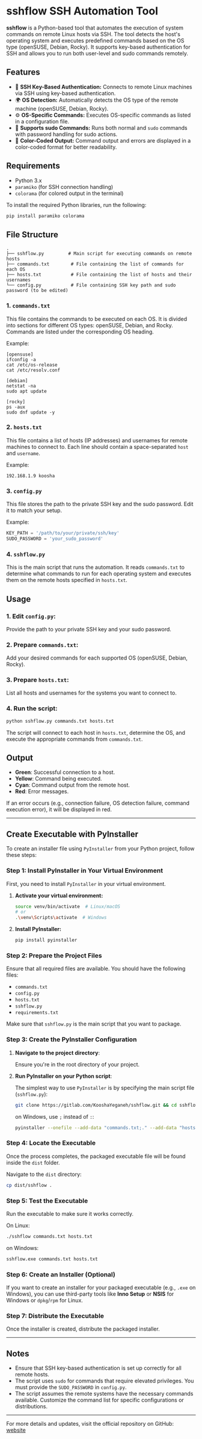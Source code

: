 # sshflow SSH Automation Tool

**sshflow** is a Python-based tool that automates the execution of system commands on remote Linux hosts via SSH. The tool detects the host's operating system and executes predefined commands based on the OS type (openSUSE, Debian, Rocky). It supports key-based authentication for SSH and allows you to run both user-level and sudo commands remotely.

## Features
- 🔑 **SSH Key-Based Authentication:** Connects to remote Linux machines via SSH using key-based authentication.
- 🌍 **OS Detection:** Automatically detects the OS type of the remote machine (openSUSE, Debian, Rocky).
- ⚙️ **OS-Specific Commands:** Executes OS-specific commands as listed in a configuration file.
- 🚀 **Supports sudo Commands:** Runs both normal and `sudo` commands with password handling for sudo actions.
- 🌈 **Color-Coded Output:** Command output and errors are displayed in a color-coded format for better readability.

## Requirements

- Python 3.x
- `paramiko` (for SSH connection handling)
- `colorama` (for colored output in the terminal)

To install the required Python libraries, run the following:

```bash
pip install paramiko colorama
```

## File Structure

```
.
├── sshflow.py         # Main script for executing commands on remote hosts
├── commands.txt        # File containing the list of commands for each OS
├── hosts.txt           # File containing the list of hosts and their usernames
└── config.py           # File containing SSH key path and sudo password (to be edited)
```

### 1. `commands.txt`
This file contains the commands to be executed on each OS. It is divided into sections for different OS types: openSUSE, Debian, and Rocky. Commands are listed under the corresponding OS heading.

Example:

```
[opensuse]
ifconfig -a
cat /etc/os-release
cat /etc/resolv.conf

[debian]
netstat -na
sudo apt update 

[rocky]
ps -aux
sudo dnf update -y
```

### 2. `hosts.txt`
This file contains a list of hosts (IP addresses) and usernames for remote machines to connect to. Each line should contain a space-separated `host` and `username`.

Example:

```
192.168.1.9 koosha
```

### 3. `config.py`
This file stores the path to the private SSH key and the sudo password. Edit it to match your setup.

Example:

```python
KEY_PATH = '/path/to/your/private/ssh/key'
SUDO_PASSWORD = 'your_sudo_password'
```

### 4. `sshflow.py`
This is the main script that runs the automation. It reads `commands.txt` to determine what commands to run for each operating system and executes them on the remote hosts specified in `hosts.txt`.

## Usage

### 1. **Edit `config.py`:** 
Provide the path to your private SSH key and your sudo password.

### 2. **Prepare `commands.txt`:**
Add your desired commands for each supported OS (openSUSE, Debian, Rocky).

### 3. **Prepare `hosts.txt`:**
List all hosts and usernames for the systems you want to connect to.

### 4. **Run the script:**

```bash
python sshflow.py commands.txt hosts.txt
```

The script will connect to each host in `hosts.txt`, determine the OS, and execute the appropriate commands from `commands.txt`.

## Output

- **Green**: Successful connection to a host.
- **Yellow**: Command being executed.
- **Cyan**: Command output from the remote host.
- **Red**: Error messages.

If an error occurs (e.g., connection failure, OS detection failure, command execution error), it will be displayed in red.

---

## Create Executable with PyInstaller

To create an installer file using `PyInstaller` from your Python project, follow these steps:

### Step 1: Install PyInstaller in Your Virtual Environment
First, you need to install `PyInstaller` in your virtual environment.

1. **Activate your virtual environment:**

   ```bash
   source venv/bin/activate  # Linux/macOS
   # or
   .\venv\Scripts\activate  # Windows
   ```

2. **Install PyInstaller:**

   ```bash
   pip install pyinstaller
   ```

### Step 2: Prepare the Project Files
Ensure that all required files are available. You should have the following files:

- `commands.txt`
- `config.py`
- `hosts.txt`
- `sshflow.py`
- `requirements.txt`

Make sure that `sshflow.py` is the main script that you want to package.

### Step 3: Create the PyInstaller Configuration
1. **Navigate to the project directory**:

   Ensure you're in the root directory of your project.

2. **Run PyInstaller on your Python script**:

   The simplest way to use `PyInstaller` is by specifying the main script file (`sshflow.py`):

   ```bash
   git clone https://gitlab.com/KooshaYeganeh/sshflow.git && cd sshflow && pyinstaller --onefile --add-data "commands.txt:." --add-data "hosts.txt:." --add-data "config.py:." sshflow.py && cp dist/sshflow . && rm -rvf dist build && rm sshflow.spec 
   ```

   on Windows, use `;` instead of `:`:

   ```bash
   pyinstaller --onefile --add-data "commands.txt;." --add-data "hosts.txt;." --add-data "config.py;." sshflow.py
   ```

### Step 4: Locate the Executable
Once the process completes, the packaged executable file will be found inside the `dist` folder.

Navigate to the `dist` directory:

```bash
cp dist/sshflow .
```

### Step 5: Test the Executable

Run the executable to make sure it works correctly.

On Linux:

```bash
./sshflow commands.txt hosts.txt
```

on Windows:

```bash
sshflow.exe commands.txt hosts.txt
```

### Step 6: Create an Installer (Optional)
If you want to create an installer for your packaged executable (e.g., `.exe` on Windows), you can use third-party tools like **Inno Setup** or **NSIS** for Windows or `dpkg`/`rpm` for Linux.

### Step 7: Distribute the Executable
Once the installer is created, distribute the packaged installer.

---

## Notes
- Ensure that SSH key-based authentication is set up correctly for all remote hosts.
- The script uses `sudo` for commands that require elevated privileges. You must provide the `SUDO_PASSWORD` in `config.py`.
- The script assumes the remote systems have the necessary commands available. Customize the command list for specific configurations or distributions.

---

For more details and updates, visit the official repository on GitHub:  
[website](https://kooshayeganeh.github.io)

